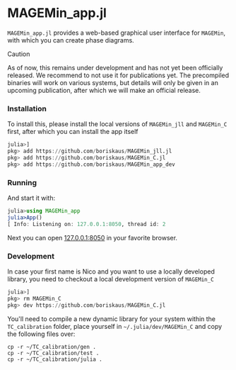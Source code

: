 # MAGEMin_app.jl

`MAGEMin_app.jl` provides a web-based graphical user interface for `MAGEMin`, with which you can create phase diagrams.

> [!CAUTION]
> As of now, this remains under development and has not yet been officially released. We recommend to not use it for publications yet. The precompiled binaries will work on various systems, but details will only be given in an upcoming publication, after which we will make an official release. 

### Installation

To install this, please install the local versions of `MAGEMin_jll` and `MAGEMin_C` first, after which you can install the app itself
```julia
julia>]
pkg> add https://github.com/boriskaus/MAGEMin_jll.jl
pkg> add https://github.com/boriskaus/MAGEMin_C.jl
pkg> add https://github.com/boriskaus/MAGEMin_app_dev
```

### Running

And start it with:
```julia
julia>using MAGEMin_app
julia>App()
[ Info: Listening on: 127.0.0.1:8050, thread id: 2
```
Next you can open [127.0.0.1:8050](127.0.0.1:8050) in your favorite browser.



### Development

In case your first name is Nico and you want to use a locally developed library, you need to checkout a local development version of `MAGEMin_C`
```julia
julia>]
pkg> rm MAGEMin_C
pkg> dev https://github.com/boriskaus/MAGEMin_C.jl
```
You'll need to compile a new dynamic library for your system within the `TC_calibration` folder, place yourself in `~/.julia/dev/MAGEMin_C` and copy the following files over: 
```
cp -r ~/TC_calibration/gen .
cp -r ~/TC_calibration/test .
cp -r ~/TC_calibration/julia .
```
